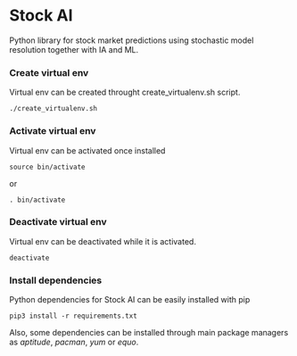 # Stock AI

Python library for stock market predictions using stochastic model resolution together with IA and ML.

### Create virtual env
Virtual env can be created throught create\_virtualenv.sh script.
```
./create_virtualenv.sh
```

### Activate virtual env
Virtual env can be activated once installed
```
source bin/activate
```
or
```
. bin/activate
```

### Deactivate virtual env
Virtual env can be deactivated while it is activated.
```
deactivate
```

### Install dependencies
Python dependencies for Stock AI can be easily installed with pip
```
pip3 install -r requirements.txt
```

Also, some dependencies can be installed through main package managers as _aptitude_, _pacman_, _yum_ or _equo_.

